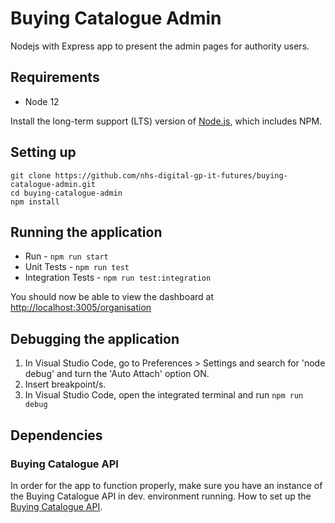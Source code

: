 

# Buying Catalogue Admin

  

Nodejs with Express app to present the admin pages for authority users.

  

## Requirements
- Node 12

Install the long-term support (LTS) version of <a href="https://nodejs.org/en/">Node.js</a>, which includes NPM.

  

## Setting up
```
git clone https://github.com/nhs-digital-gp-it-futures/buying-catalogue-admin.git
cd buying-catalogue-admin
npm install
```
## Running the application
- Run - `npm run start`
- Unit Tests - `npm run test`
- Integration Tests - `npm run test:integration`

You should now be able to view the dashboard at [http://localhost:3005/organisation](http://localhost:3005/organisation)

## Debugging the application

 1. In Visual Studio Code, go to Preferences > Settings and search for 'node debug' and turn the 'Auto Attach' option ON.
 2. Insert breakpoint/s.
 3. In Visual Studio Code, open the integrated terminal and run `npm run debug`

## Dependencies
### Buying Catalogue API
In order for the app to function properly, make sure you have an instance of the Buying Catalogue API in dev. environment running. How to set up the [Buying Catalogue API](https://github.com/nhs-digital-gp-it-futures/BuyingCatalogueService/blob/master/README.md "Buying Catalogue API setup").
